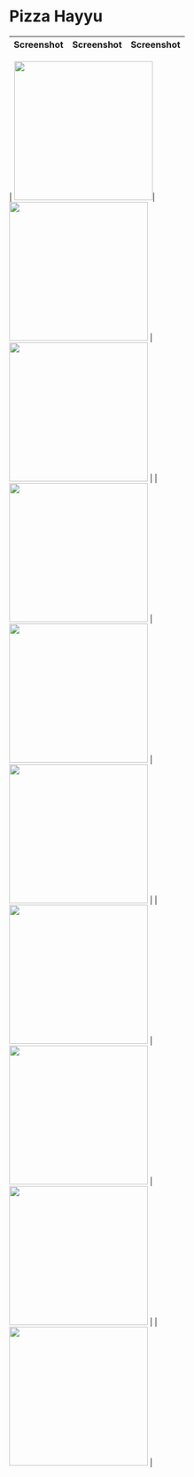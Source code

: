 <!-- @format -->

# Pizza Hayyu

| Screenshot | Screenshot | Screenshot |
| ---------- | ---------- | ---------- |

|
<img src="https://github.com/Wellbrill/billyRestaurant/blob/main/Screenshot/10.jpeg" width="250">|
<img src="https://github.com/Wellbrill/billyRestaurant/blob/main/Screenshot/9.jpeg" width="250"> |
<img src="https://github.com/Wellbrill/billyRestaurant/blob/main/Screenshot/8.jpeg" width="250"> |
| <img src="https://github.com/Wellbrill/billyRestaurant/blob/main/Screenshot/7.jpeg" width="250"> |
<img src="https://github.com/Wellbrill/billyRestaurant/blob/main/Screenshot/6.jpeg" width="250"> | 
<img src="https://github.com/Wellbrill/billyRestaurant/blob/main/Screenshot/5.jpeg" width="250"> |
| <img src="https://github.com/Wellbrill/billyRestaurant/blob/main/Screenshot/4.jpeg" width="250"> | 
<img src="https://github.com/Wellbrill/billyRestaurant/blob/main/Screenshot/3.jpeg" width="250"> | 
<img src="https://github.com/Wellbrill/billyRestaurant/blob/main/Screenshot/2.jpeg" width="250"> |
| <img src="https://github.com/Wellbrill/billyRestaurant/blob/main/Screenshot/1.jpeg" width="250"> | 


